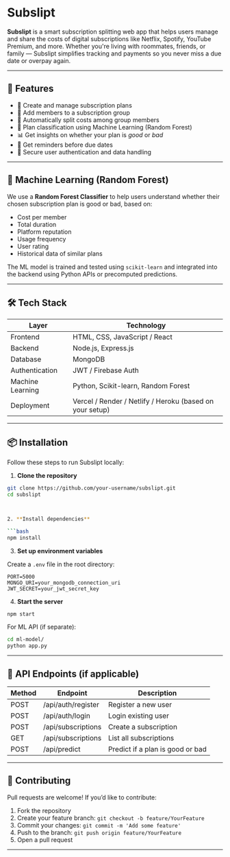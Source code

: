 # Subslipt

**Subslipt** is a smart subscription splitting web app that helps users manage and share the costs of digital subscriptions like Netflix, Spotify, YouTube Premium, and more. Whether you're living with roommates, friends, or family — Subslipt simplifies tracking and payments so you never miss a due date or overpay again.

---

## 🌟 Features

- 📅 Create and manage subscription plans
- 👥 Add members to a subscription group
- 💸 Automatically split costs among group members
- 🤖 Plan classification using Machine Learning (Random Forest)
- 📊 Get insights on whether your plan is *good* or *bad*
- 🔔 Get reminders before due dates
- 🔐 Secure user authentication and data handling

---

## 🧠 Machine Learning (Random Forest)

We use a **Random Forest Classifier** to help users understand whether their chosen subscription plan is good or bad, based on:

- Cost per member
- Total duration
- Platform reputation
- Usage frequency
- User rating
- Historical data of similar plans

The ML model is trained and tested using `scikit-learn` and integrated into the backend using Python APIs or precomputed predictions.

---

## 🛠️ Tech Stack

| Layer           | Technology                    |
|------------------|-------------------------------|
| Frontend         | HTML, CSS, JavaScript / React |
| Backend          | Node.js, Express.js           |
| Database         | MongoDB                       |
| Authentication   | JWT / Firebase Auth           |
| Machine Learning | Python, Scikit-learn, Random Forest |
| Deployment       | Vercel / Render / Netlify / Heroku (based on your setup) |

---

## 📦 Installation

Follow these steps to run Subslipt locally:

1. **Clone the repository**

```bash
git clone https://github.com/your-username/subslipt.git
cd subslipt



2. **Install dependencies**

```bash
npm install
```

3. **Set up environment variables**

Create a `.env` file in the root directory:

```env
PORT=5000
MONGO_URI=your_mongodb_connection_uri
JWT_SECRET=your_jwt_secret_key
```

4. **Start the server**

```bash
npm start
```

For ML API (if separate):

```bash
cd ml-model/
python app.py
```
---

## 🧪 API Endpoints (if applicable)

| Method | Endpoint           | Description                      |
| ------ | ------------------ | -------------------------------- |
| POST   | /api/auth/register | Register a new user              |
| POST   | /api/auth/login    | Login existing user              |
| POST   | /api/subscriptions | Create a subscription            |
| GET    | /api/subscriptions | List all subscriptions           |
| POST   | /api/predict       | Predict if a plan is good or bad |

---

## 🤝 Contributing

Pull requests are welcome! If you’d like to contribute:

1. Fork the repository
2. Create your feature branch: `git checkout -b feature/YourFeature`
3. Commit your changes: `git commit -m 'Add some feature'`
4. Push to the branch: `git push origin feature/YourFeature`
5. Open a pull request

---


